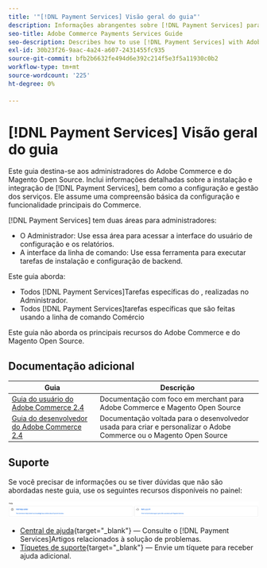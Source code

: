 ```yaml
---
title: '"[!DNL Payment Services] Visão geral do guia"'
description: Informações abrangentes sobre [!DNL Payment Services] para administradores Adobe Commerce e Magento Open Source, incluindo instalação e integração
seo-title: Adobe Commerce Payments Services Guide
seo-description: Describes how to use [!DNL Payment Services] with Adobe Commerce or Magento Open Source.
exl-id: 30b23f26-9aac-4a24-a607-2431455fc935
source-git-commit: bfb2b6632fe494d6e392c214f5e3f5a11930c0b2
workflow-type: tm+mt
source-wordcount: '225'
ht-degree: 0%

---
```


# [!DNL Payment Services] Visão geral do guia

Este guia destina-se aos administradores do Adobe Commerce e do Magento Open Source. Inclui informações detalhadas sobre a instalação e integração de [!DNL Payment Services], bem como a configuração e gestão dos serviços. Ele assume uma compreensão básica da configuração e funcionalidade principais do Commerce.

[!DNL Payment Services] tem duas áreas para administradores:

* O Administrador: Use essa área para acessar a interface do usuário de configuração e os relatórios.
* A interface da linha de comando: Use essa ferramenta para executar tarefas de instalação e configuração de backend.

Este guia aborda:

* Todos [!DNL Payment Services]Tarefas específicas do , realizadas no Administrador.
* Todos [!DNL Payment Services]tarefas específicas que são feitas usando a linha de comando Comércio

Este guia não aborda os principais recursos do Adobe Commerce e do Magento Open Source.

## Documentação adicional

| Guia | Descrição |
|------ | ----------- |
| [Guia do usuário do Adobe Commerce 2.4](https://docs.magento.com/user-guide/) | Documentação com foco em merchant para Adobe Commerce e Magento Open Source |
| [Guia do desenvolvedor do Adobe Commerce 2.4](https://devdocs.magento.com/) | Documentação voltada para o desenvolvedor usada para criar e personalizar o Adobe Commerce ou o Magento Open Source |

## Suporte

Se você precisar de informações ou se tiver dúvidas que não são abordadas neste guia, use os seguintes recursos disponíveis no painel:

![Recursos de ajuda](assets/help-resources.png)

* [Central de ajuda](https://support.magento.com/hc/en-us){target=&quot;_blank&quot;} — Consulte o [!DNL Payment Services]Artigos relacionados à solução de problemas.
* [Tíquetes de suporte](https://support.magento.com/hc/en-us/articles/360000913794#submit-ticket){target=&quot;_blank&quot;} — Envie um tíquete para receber ajuda adicional.

